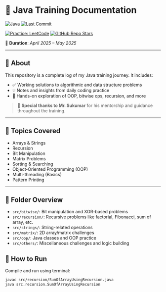 # 🚀 Java Training Documentation

[![Java](https://img.shields.io/badge/Language-Java-orange?logo=java)](https://www.java.com/)
[![Last Commit](https://img.shields.io/github/last-commit/SanthoshThiru/Java-Training-Documentation)](https://github.com/SanthoshThiru/Java-Training-Documentation/commits)

[![Practice: LeetCode](https://img.shields.io/badge/Practice-LeetCode-blue?logo=leetcode)](https://leetcode.com/santhoshterode)
[![GitHub Repo Stars](https://img.shields.io/github/stars/SanthoshThiru/Java-Training-Documentation?style=social)](https://github.com/SanthoshThiru/Java-Training-Documentation)


📅 **Duration**: *April 2025 – May 2025*

---

## 📖 About

This repository is a complete log of my Java training journey. It includes:

- ✅ Working solutions to algorithmic and data structure problems
- 💡 Notes and insights from daily coding practice
- 🧠 Hands-on exploration of OOP, bitwise ops, recursion, and more

> 🙏 **Special thanks to Mr. Sukumar** for his mentorship and guidance throughout the training.

---

## 🧩 Topics Covered

- Arrays & Strings  
- Recursion  
- Bit Manipulation  
- Matrix Problems  
- Sorting & Searching  
- Object-Oriented Programming (OOP)  
- Multi-threading (Basics)  
- Pattern Printing  

---

## 📂 Folder Overview
- `src/bitwise/`: Bit manipulation and XOR-based problems
- `src/recursion/`: Recursive problems like factorial, Fibonacci, sum of array, etc.
- `src/strings/`: String-related operations
- `src/matrix/`: 2D array/matrix challenges
- `src/oop/`: Java classes and OOP practice
- `src/others/`: Miscellaneous challenges and logic building

## 🚀 How to Run
Compile and run using terminal:

```bash
javac src/recursion/SumOfArrayUsingRecursion.java
java src.recursion.SumOfArrayUsingRecursion